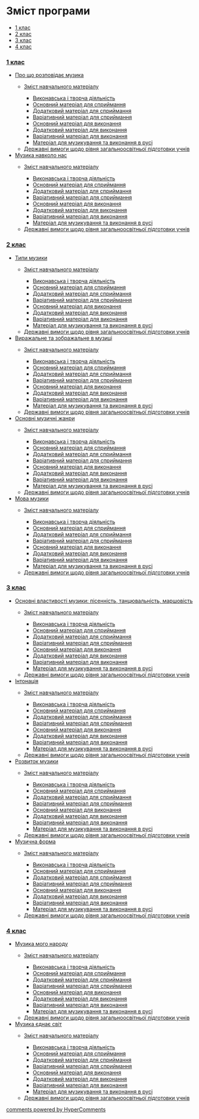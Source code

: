 <div id="hypercomments_widget" class="js-hypercomments-widget invisible"></div>

# Зміст програми

<ul class="nav nav-tabs">
<li class="active"><a data-toggle="tab" href="#home">1 клас</a></li>
<li><a data-toggle="tab" href="#menu1">2 клас</a></li>
<li><a data-toggle="tab" href="#menu2">3 клас</a></li>
<li><a data-toggle="tab" href="#menu3">4 клас</a></li>
</ul>

<div class="tab-content">
<div id="home" class="tab-pane fade in active">
<h3><a href="http://musicmon14.ed-era.com/1/1_klas.html">1 клас</a></h3>
<ul type="disc">
<li><a href="http://musicmon14.ed-era.com/1/pro_shcho_rozpovidaie_muzyka.html">Про що розповідає музика</a></li>
<ul type="circle">
<li><a href="http://musicmon14.ed-era.com/1/zmyst_navchalnogo_materyalu.html">Зміст навчального матеріалу</a></li>
<ul type="square">
<li><a href="http://musicmon14.ed-era.com/1/v%D1%83konavska_tvorcha_dyyalnist.html">Виконавська і творча діяльність</a></li>
<li><a href="http://musicmon14.ed-era.com/1/osnovn%D1%83y_materyal_dlya_spr%D1%83mannya.html">Основний матеріал для сприймання</a></li>
<li><a href="http://musicmon14.ed-era.com/1/dodatkov%D1%83_materyal_dlya_spr%D1%83mannya.html">Додатковий матеріал для сприймання</a></li>
<li><a href="http://musicmon14.ed-era.com/1/varyat%D1%83vn%D1%83_materyal_dlya_spr%D1%83ymannya.html">Варіативний матеріал для сприймання</a></li>
<li><a href="http://musicmon14.ed-era.com/1/osnovn%D1%83_materyal_dlya_v%D1%83konannya.html">Основний матеріал для виконання</a></li>
<li><a href="http://musicmon14.ed-era.com/1/dodatkov%D1%83_materyal_dlya_v%D1%83konannya.html">Додатковий матеріал для виконання</a></li>
<li><a href="http://musicmon14.ed-era.com/1/varyat%D1%83vn%D1%83_materyal_dlya_v%D1%83konannya.html">Варіативний матеріал для виконання</a></li>
<li><a href="http://musicmon14.ed-era.com/1/materyal_dlya_muz%D1%83kuvannya_ta_v%D1%83konannya_v_rusy.html">Матеріал для музикування та виконання в русі</a></li>
</ul>
<li><a href="http://musicmon14.ed-era.com/1/derzhavny_v%D1%83mog%D1%83_schodo_ryvnya_zagalnoosvytnoy_pydgotovk%D1%83_uchnyv.html">Державні вимоги щодо рівня загальноосвітньої підготовки учнів</a></li>
</ul>
<li><a href="http://musicmon14.ed-era.com/1/muzyka_navkolo_nas.html">Музика навколо нас</a></li>
<ul type="circle">
<li><a href="http://musicmon14.ed-era.com/1/zmyst_navchalnogo_materyalu2.html">Зміст навчального матеріалу</a></li>
<ul type="square">
<li><a href="http://musicmon14.ed-era.com/1/v%D1%83konavska_tvorcha_dyyalnist2.html">Виконавська і творча діяльність</a></li>
<li><a href="http://musicmon14.ed-era.com/1/osnovn%D1%83y_materyal_dlya_spr%D1%83mannya2.html">Основний матеріал для сприймання</a></li>
<li><a href="http://musicmon14.ed-era.com/1/dodatkov%D1%83_materyal_dlya_spr%D1%83mannya2.html">Додатковий матеріал для сприймання</a></li>
<li><a href="http://musicmon14.ed-era.com/1/varyat%D1%83vn%D1%83_materyal_dlya_spr%D1%83ymannya2.html">Варіативний матеріал для сприймання</a></li>
<li><a href="http://musicmon14.ed-era.com/1/osnovn%D1%83_materyal_dlya_v%D1%83konannya2.html">Основний матеріал для виконання</a></li>
<li><a href="http://musicmon14.ed-era.com/1/dodatkov%D1%83_materyal_dlya_v%D1%83konannya2.html">Додатковий матеріал для виконання</a></li>
<li><a href="http://musicmon14.ed-era.com/1/varyat%D1%83vn%D1%83_materyal_dlya_v%D1%83konannya2.html">Варіативний матеріал для виконання</a></li>
<li><a href="http://musicmon14.ed-era.com/1/materyal_dlya_muz%D1%83kuvannya_ta_v%D1%83konannya_v_rusy2.html">Матеріал для музикування та виконання в русі</a></li>
</ul>
<li><a href="http://musicmon14.ed-era.com/1/derzhavny_v%D1%83mog%D1%83_schodo_ryvnya_zagalnoosvytnoy_pydgotovk%D1%83_uchnyv2.html">Державні вимоги щодо рівня загальноосвітньої підготовки учнів</a></li>
</ul>
</ul>
</div>
<div id="menu1" class="tab-pane fade">
<h3><a href="http://musicmon14.ed-era.com/2/2_klas.html">2 клас</a></h3>
<ul type="disc">
<li><a href="http://musicmon14.ed-era.com/2/typy_muzyky.html">Типи музики</a></li>
<ul type="circle">
<li><a href="http://musicmon14.ed-era.com/2/zmyst_navchalnogo_materyalu.html">Зміст навчального матеріалу</a></li>
<ul type="square">
<li><a href="http://musicmon14.ed-era.com/2/v%D1%83konavska_tvorcha_dyyalnist.html">Виконавська і творча діяльність</a></li>
<li><a href="http://musicmon14.ed-era.com/2/osnovn%D1%83y_materyal_dlya_spr%D1%83mannya.html">Основний матеріал для сприймання</a></li>
<li><a href="http://musicmon14.ed-era.com/2/dodatkov%D1%83_materyal_dlya_spr%D1%83mannya.html">Додатковий матеріал для сприймання</a></li>
<li><a href="http://musicmon14.ed-era.com/2/varyat%D1%83vn%D1%83_materyal_dlya_spr%D1%83ymannya.html">Варіативний матеріал для сприймання</a></li>
<li><a href="http://musicmon14.ed-era.com/2/osnovn%D1%83_materyal_dlya_v%D1%83konannya.html">Основний матеріал для виконання</a></li>
<li><a href="http://musicmon14.ed-era.com/2/dodatkov%D1%83_materyal_dlya_v%D1%83konannya.html">Додатковий матеріал для виконання</a></li>
<li><a href="http://musicmon14.ed-era.com/2/varyat%D1%83vn%D1%83_materyal_dlya_v%D1%83konannya.html">Варіативний матеріал для виконання</a></li>
<li><a href="http://musicmon14.ed-era.com/2/materyal_dlya_muz%D1%83kuvannya_ta_v%D1%83konannya_v_rusy.html">Матеріал для музикування та виконання в русі</a></li>
</ul>
<li><a href="http://musicmon14.ed-era.com/2/derzhavny_v%D1%83mog%D1%83_schodo_ryvnya_zagalnoosvytnoy_pydgotovk%D1%83_uchnyv.html">Державні вимоги щодо рівня загальноосвітньої підготовки учнів</a></li>
</ul>
<li><a href="http://musicmon14.ed-era.com/2/vyrazhalne_ta_zobrazhalne_v_muzytsi.html">Виражальне та зображальне в музиці</a></li>
<ul type="circle">
<li><a href="http://musicmon14.ed-era.com/2/zmyst_navchalnogo_materyalu2.html">Зміст навчального матеріалу</a></li>
<ul type="square">
<li><a href="http://musicmon14.ed-era.com/2/v%D1%83konavska_tvorcha_dyyalnist2.html">Виконавська і творча діяльність</a></li>
<li><a href="http://musicmon14.ed-era.com/2/osnovn%D1%83y_materyal_dlya_spr%D1%83mannya2.html">Основний матеріал для сприймання</a></li>
<li><a href="http://musicmon14.ed-era.com/2/dodatkov%D1%83_materyal_dlya_spr%D1%83mannya2.html">Додатковий матеріал для сприймання</a></li>
<li><a href="http://musicmon14.ed-era.com/2/varyat%D1%83vn%D1%83_materyal_dlya_spr%D1%83ymannya2.html">Варіативний матеріал для сприймання</a></li>
<li><a href="http://musicmon14.ed-era.com/2/osnovn%D1%83_materyal_dlya_v%D1%83konannya2.html">Основний матеріал для виконання</a></li>
<li><a href="http://musicmon14.ed-era.com/2/dodatkov%D1%83_materyal_dlya_v%D1%83konannya2.html">Додатковий матеріал для виконання</a></li>
<li><a href="http://musicmon14.ed-era.com/2/varyat%D1%83vn%D1%83_materyal_dlya_v%D1%83konannya2.html">Варіативний матеріал для виконання</a></li>
<li><a href="http://musicmon14.ed-era.com/2/materyal_dlya_muz%D1%83kuvannya_ta_v%D1%83konannya_v_rusy2.html">Матеріал для музикування та виконання в русі</a></li>
</ul>
<li><a href="http://musicmon14.ed-era.com/2/derzhavny_v%D1%83mog%D1%83_schodo_ryvnya_zagalnoosvytnoy_pydgotovk%D1%83_uchnyv2.html">Державні вимоги щодо рівня загальноосвітньої підготовки учнів</a></li>
</ul>
<li><a href="http://musicmon14.ed-era.com/2/osnovni_muzychni_zhanry.html">Основні музичні жанри</a></li>
<ul type="circle">
<li><a href="http://musicmon14.ed-era.com/2/zmyst_navchalnogo_materyalu3.html">Зміст навчального матеріалу</a></li>
<ul type="square">
<li><a href="http://musicmon14.ed-era.com/2/v%D1%83konavska_tvorcha_dyyalnist3.html">Виконавська і творча діяльність</a></li>
<li><a href="http://musicmon14.ed-era.com/2/osnovn%D1%83y_materyal_dlya_spr%D1%83mannya3.html">Основний матеріал для сприймання</a></li>
<li><a href="http://musicmon14.ed-era.com/2/dodatkov%D1%83_materyal_dlya_spr%D1%83mannya3.html">Додатковий матеріал для сприймання</a></li>
<li><a href="http://musicmon14.ed-era.com/2/varyat%D1%83vn%D1%83_materyal_dlya_spr%D1%83ymannya3.html">Варіативний матеріал для сприймання</a></li>
<li><a href="http://musicmon14.ed-era.com/2/osnovn%D1%83_materyal_dlya_v%D1%83konannya3.html">Основний матеріал для виконання</a></li>
<li><a href="http://musicmon14.ed-era.com/2/dodatkov%D1%83_materyal_dlya_v%D1%83konannya3.html">Додатковий матеріал для виконання</a></li>
<li><a href="http://musicmon14.ed-era.com/2/varyat%D1%83vn%D1%83_materyal_dlya_v%D1%83konannya3.html">Варіативний матеріал для виконання</a></li>
<li><a href="http://musicmon14.ed-era.com/2/materyal_dlya_muz%D1%83kuvannya_ta_v%D1%83konannya_v_rusy3.html">Матеріал для музикування та виконання в русі</a></li>
</ul>
<li><a href="http://musicmon14.ed-era.com/2/derzhavny_v%D1%83mog%D1%83_schodo_ryvnya_zagalnoosvytnoy_pydgotovk%D1%83_uchnyv3.html">Державні вимоги щодо рівня загальноосвітньої підготовки учнів</a></li>
</ul>
<li><a href="http://musicmon14.ed-era.com/2/mova_muzyky.html">Мова музики</a></li>
<ul type="circle">
<li><a href="http://musicmon14.ed-era.com/2/zmyst_navchalnogo_materyalu4.html">Зміст навчального матеріалу</a></li>
<ul type="square">
<li><a href="http://musicmon14.ed-era.com/2/v%D1%83konavska_tvorcha_dyyalnist4.html">Виконавська і творча діяльність</a></li>
<li><a href="http://musicmon14.ed-era.com/2/osnovn%D1%83y_materyal_dlya_spr%D1%83mannya4.html">Основний матеріал для сприймання</a></li>
<li><a href="http://musicmon14.ed-era.com/2/dodatkov%D1%83_materyal_dlya_spr%D1%83mannya4.html">Додатковий матеріал для сприймання</a></li>
<li><a href="http://musicmon14.ed-era.com/2/varyat%D1%83vn%D1%83_materyal_dlya_spr%D1%83ymannya4.html">Варіативний матеріал для сприймання</a></li>
<li><a href="http://musicmon14.ed-era.com/2/osnovn%D1%83_materyal_dlya_v%D1%83konannya4.html">Основний матеріал для виконання</a></li>
<li><a href="http://musicmon14.ed-era.com/2/dodatkov%D1%83_materyal_dlya_v%D1%83konannya4.html">Додатковий матеріал для виконання</a></li>
<li><a href="http://musicmon14.ed-era.com/2/varyat%D1%83vn%D1%83_materyal_dlya_v%D1%83konannya4.html">Варіативний матеріал для виконання</a></li>
<li><a href="http://musicmon14.ed-era.com/2/materyal_dlya_muz%D1%83kuvannya_ta_v%D1%83konannya_v_rusy4.html">Матеріал для музикування та виконання в русі</a></li>
</ul>
<li><a href="http://musicmon14.ed-era.com/2/derzhavny_v%D1%83mog%D1%83_schodo_ryvnya_zagalnoosvytnoy_pydgotovk%D1%83_uchnyv4.html">Державні вимоги щодо рівня загальноосвітньої підготовки учнів</a></li>
</ul>
</ul>
</ul>
</div>
<div id="menu2" class="tab-pane fade">
<h3><a href="http://musicmon14.ed-era.com/3/3_klas.html">3 клас</a></h3>
<ul type="disc">
<li><a href="http://musicmon14.ed-era.com/3/osnovni_vlastyvosti_muzyky.html">Основні властивості музики: пісенність, танцювальність, маршовість</a></li>
<ul type="circle">
<li><a href="http://musicmon14.ed-era.com/3/zmyst_navchalnogo_materyalu.html">Зміст навчального матеріалу</a></li>
<ul type="square">
<li><a href="http://musicmon14.ed-era.com/3/v%D1%83konavska_tvorcha_dyyalnist.html">Виконавська і творча діяльність</a></li>
<li><a href="http://musicmon14.ed-era.com/3/osnovn%D1%83y_materyal_dlya_spr%D1%83mannya.html">Основний матеріал для сприймання</a></li>
<li><a href="http://musicmon14.ed-era.com/3/dodatkov%D1%83_materyal_dlya_spr%D1%83mannya.html">Додатковий матеріал для сприймання</a></li>
<li><a href="http://musicmon14.ed-era.com/3/varyat%D1%83vn%D1%83_materyal_dlya_spr%D1%83ymannya.html">Варіативний матеріал для сприймання</a></li>
<li><a href="http://musicmon14.ed-era.com/3/osnovn%D1%83_materyal_dlya_v%D1%83konannya.html">Основний матеріал для виконання</a></li>
<li><a href="http://musicmon14.ed-era.com/3/dodatkov%D1%83_materyal_dlya_v%D1%83konannya.html">Додатковий матеріал для виконання</a></li>
<li><a href="http://musicmon14.ed-era.com/3/varyat%D1%83vn%D1%83_materyal_dlya_v%D1%83konannya.html">Варіативний матеріал для виконання</a></li>
<li><a href="http://musicmon14.ed-era.com/3/materyal_dlya_muz%D1%83kuvannya_ta_v%D1%83konannya_v_rusy.html">Матеріал для музикування та виконання в русі</a></li>
</ul>
<li><a href="http://musicmon14.ed-era.com/3/derzhavny_v%D1%83mog%D1%83_schodo_ryvnya_zagalnoosvytnoy_pydgotovk%D1%83_uchnyv.html">Державні вимоги щодо рівня загальноосвітньої підготовки учнів</a></li>
</ul>
<li><a href="http://musicmon14.ed-era.com/3/intonatsiia.html">Інтонація</a></li>
<ul type="circle">
<li><a href="http://musicmon14.ed-era.com/3/zmyst_navchalnogo_materyalu2.html">Зміст навчального матеріалу</a></li>
<ul type="square">
<li><a href="http://musicmon14.ed-era.com/3/v%D1%83konavska_tvorcha_dyyalnist2.html">Виконавська і творча діяльність</a></li>
<li><a href="http://musicmon14.ed-era.com/3/osnovn%D1%83y_materyal_dlya_spr%D1%83mannya2.html">Основний матеріал для сприймання</a></li>
<li><a href="http://musicmon14.ed-era.com/3/dodatkov%D1%83_materyal_dlya_spr%D1%83mannya2.html">Додатковий матеріал для сприймання</a></li>
<li><a href="http://musicmon14.ed-era.com/3/varyat%D1%83vn%D1%83_materyal_dlya_spr%D1%83ymannya2.html">Варіативний матеріал для сприймання</a></li>
<li><a href="http://musicmon14.ed-era.com/3/osnovn%D1%83_materyal_dlya_v%D1%83konannya2.html">Основний матеріал для виконання</a></li>
<li><a href="http://musicmon14.ed-era.com/3/dodatkov%D1%83_materyal_dlya_v%D1%83konannya2.html">Додатковий матеріал для виконання</a></li>
<li><a href="http://musicmon14.ed-era.com/3/varyat%D1%83vn%D1%83_materyal_dlya_v%D1%83konannya2.html">Варіативний матеріал для виконання</a></li>
<li><a href="http://musicmon14.ed-era.com/3/materyal_dlya_muz%D1%83kuvannya_ta_v%D1%83konannya_v_rusy2.html">Матеріал для музикування та виконання в русі</a></li>
</ul>
<li><a href="http://musicmon14.ed-era.com/3/derzhavny_v%D1%83mog%D1%83_schodo_ryvnya_zagalnoosvytnoy_pydgotovk%D1%83_uchnyv2.html">Державні вимоги щодо рівня загальноосвітньої підготовки учнів</a></li>
</ul>
<li><a href="http://musicmon14.ed-era.com/3/rozvytok_muzyky.html">Розвиток музики</a></li>
<ul type="circle">
<li><a href="http://musicmon14.ed-era.com/3/zmyst_navchalnogo_materyalu3.html">Зміст навчального матеріалу</a></li>
<ul type="square">
<li><a href="http://musicmon14.ed-era.com/3/v%D1%83konavska_tvorcha_dyyalnist3.html">Виконавська і творча діяльність</a></li>
<li><a href="http://musicmon14.ed-era.com/3/osnovn%D1%83y_materyal_dlya_spr%D1%83mannya3.html">Основний матеріал для сприймання</a></li>
<li><a href="http://musicmon14.ed-era.com/3/dodatkov%D1%83_materyal_dlya_spr%D1%83mannya3.html">Додатковий матеріал для сприймання</a></li>
<li><a href="http://musicmon14.ed-era.com/3/varyat%D1%83vn%D1%83_materyal_dlya_spr%D1%83ymannya3.html">Варіативний матеріал для сприймання</a></li>
<li><a href="http://musicmon14.ed-era.com/3/osnovn%D1%83_materyal_dlya_v%D1%83konannya3.html">Основний матеріал для виконання</a></li>
<li><a href="http://musicmon14.ed-era.com/3/dodatkov%D1%83_materyal_dlya_v%D1%83konannya3.html">Додатковий матеріал для виконання</a></li>
<li><a href="http://musicmon14.ed-era.com/3/varyat%D1%83vn%D1%83_materyal_dlya_v%D1%83konannya3.html">Варіативний матеріал для виконання</a></li>
<li><a href="http://musicmon14.ed-era.com/3/materyal_dlya_muz%D1%83kuvannya_ta_v%D1%83konannya_v_rusy3.html">Матеріал для музикування та виконання в русі</a></li>
</ul>
<li><a href="http://musicmon14.ed-era.com/3/derzhavny_v%D1%83mog%D1%83_schodo_ryvnya_zagalnoosvytnoy_pydgotovk%D1%83_uchnyv3.html">Державні вимоги щодо рівня загальноосвітньої підготовки учнів</a></li>
</ul>
<li><a href="http://musicmon14.ed-era.com/3/muzychna_forma.html">Музична форма</a></li>
<ul type="circle">
<li><a href="http://musicmon14.ed-era.com/3/zmyst_navchalnogo_materyalu4.html">Зміст навчального матеріалу</a></li>
<ul type="square">
<li><a href="http://musicmon14.ed-era.com/3/v%D1%83konavska_tvorcha_dyyalnist4.html">Виконавська і творча діяльність</a></li>
<li><a href="http://musicmon14.ed-era.com/3/osnovn%D1%83y_materyal_dlya_spr%D1%83mannya4.html">Основний матеріал для сприймання</a></li>
<li><a href="http://musicmon14.ed-era.com/3/dodatkov%D1%83_materyal_dlya_spr%D1%83mannya4.html">Додатковий матеріал для сприймання</a></li>
<li><a href="http://musicmon14.ed-era.com/3/varyat%D1%83vn%D1%83_materyal_dlya_spr%D1%83ymannya4.html">Варіативний матеріал для сприймання</a></li>
<li><a href="http://musicmon14.ed-era.com/3/osnovn%D1%83_materyal_dlya_v%D1%83konannya4.html">Основний матеріал для виконання</a></li>
<li><a href="http://musicmon14.ed-era.com/3/dodatkov%D1%83_materyal_dlya_v%D1%83konannya4.html">Додатковий матеріал для виконання</a></li>
<li><a href="http://musicmon14.ed-era.com/3/varyat%D1%83vn%D1%83_materyal_dlya_v%D1%83konannya4.html">Варіативний матеріал для виконання</a></li>
<li><a href="http://musicmon14.ed-era.com/3/materyal_dlya_muz%D1%83kuvannya_ta_v%D1%83konannya_v_rusy4.html">Матеріал для музикування та виконання в русі</a></li>
</ul>
<li><a href="http://musicmon14.ed-era.com/3/derzhavny_v%D1%83mog%D1%83_schodo_ryvnya_zagalnoosvytnoy_pydgotovk%D1%83_uchnyv4.html">Державні вимоги щодо рівня загальноосвітньої підготовки учнів</a></li>
</ul>
</ul>
</ul>
</div>
<div id="menu3" class="tab-pane fade">
<h3><a href="http://musicmon14.ed-era.com/4/4_klas.html">4 клас</a></h3>
<ul type="disc">
<li><a href="http://musicmon14.ed-era.com/4/muzyka_moho_narodu.html">Музика мого народу</a></li>
<ul type="circle">
<li><a href="http://musicmon14.ed-era.com/4/zmyst_navchalnogo_materyalu.html">Зміст навчального матеріалу</a></li>
<ul type="square">
<li><a href="http://musicmon14.ed-era.com/4/v%D1%83konavska_tvorcha_dyyalnist.html">Виконавська і творча діяльність</a></li>
<li><a href="http://musicmon14.ed-era.com/4/osnovn%D1%83y_materyal_dlya_spr%D1%83mannya.html">Основний матеріал для сприймання</a></li>
<li><a href="http://musicmon14.ed-era.com/4/dodatkov%D1%83_materyal_dlya_spr%D1%83mannya.html">Додатковий матеріал для сприймання</a></li>
<li><a href="http://musicmon14.ed-era.com/4/varyat%D1%83vn%D1%83_materyal_dlya_spr%D1%83ymannya.html">Варіативний матеріал для сприймання</a></li>
<li><a href="http://musicmon14.ed-era.com/4/osnovn%D1%83_materyal_dlya_v%D1%83konannya.html">Основний матеріал для виконання</a></li>
<li><a href="http://musicmon14.ed-era.com/4/dodatkov%D1%83_materyal_dlya_v%D1%83konannya.html">Додатковий матеріал для виконання</a></li>
<li><a href="http://musicmon14.ed-era.com/4/varyat%D1%83vn%D1%83_materyal_dlya_v%D1%83konannya.html">Варіативний матеріал для виконання</a></li>
<li><a href="http://musicmon14.ed-era.com/4/materyal_dlya_muz%D1%83kuvannya_ta_v%D1%83konannya_v_rusy.html">Матеріал для музикування та виконання в русі</a></li>
</ul>
<li><a href="http://musicmon14.ed-era.com/4/derzhavny_v%D1%83mog%D1%83_schodo_ryvnya_zagalnoosvytnoy_pydgotovk%D1%83_uchnyv.html">Державні вимоги щодо рівня загальноосвітньої підготовки учнів</a></li>
</ul>
<li><a href="http://musicmon14.ed-era.com/4/muzyka_yednae_svit.html">Музика єднає світ</a></li>
<ul type="circle">
<li><a href="http://musicmon14.ed-era.com/4/zmyst_navchalnogo_materyalu2.html">Зміст навчального матеріалу</a></li>
<ul type="square">
<li><a href="http://musicmon14.ed-era.com/4/v%D1%83konavska_tvorcha_dyyalnist2.html">Виконавська і творча діяльність</a></li>
<li><a href="http://musicmon14.ed-era.com/4/osnovn%D1%83y_materyal_dlya_spr%D1%83mannya2.html">Основний матеріал для сприймання</a></li>
<li><a href="http://musicmon14.ed-era.com/4/dodatkov%D1%83_materyal_dlya_spr%D1%83mannya2.html">Додатковий матеріал для сприймання</a></li>
<li><a href="http://musicmon14.ed-era.com/4/varyat%D1%83vn%D1%83_materyal_dlya_spr%D1%83ymannya2.html">Варіативний матеріал для сприймання</a></li>
<li><a href="http://musicmon14.ed-era.com/4/osnovn%D1%83_materyal_dlya_v%D1%83konannya2.html">Основний матеріал для виконання</a></li>
<li><a href="http://musicmon14.ed-era.com/4/dodatkov%D1%83_materyal_dlya_v%D1%83konannya2.html">Додатковий матеріал для виконання</a></li>
<li><a href="http://musicmon14.ed-era.com/4/varyat%D1%83vn%D1%83_materyal_dlya_v%D1%83konannya2.html">Варіативний матеріал для виконання</a></li>
<li><a href="http://musicmon14.ed-era.com/4/materyal_dlya_muz%D1%83kuvannya_ta_v%D1%83konannya_v_rusy2.html">Матеріал для музикування та виконання в русі</a></li>
</ul>
<li><a href="http://musicmon14.ed-era.com/4/derzhavny_v%D1%83mog%D1%83_schodo_ryvnya_zagalnoosvytnoy_pydgotovk%D1%83_uchnyv2.html">Державні вимоги щодо рівня загальноосвітньої підготовки учнів</a></li>
</ul>
</ul>
</div>
</div>

<div class="js-hypercomments-container">
<a href="http://hypercomments.com" class="hc-link" title="comments widget">comments powered by HyperComments</a>
</div>